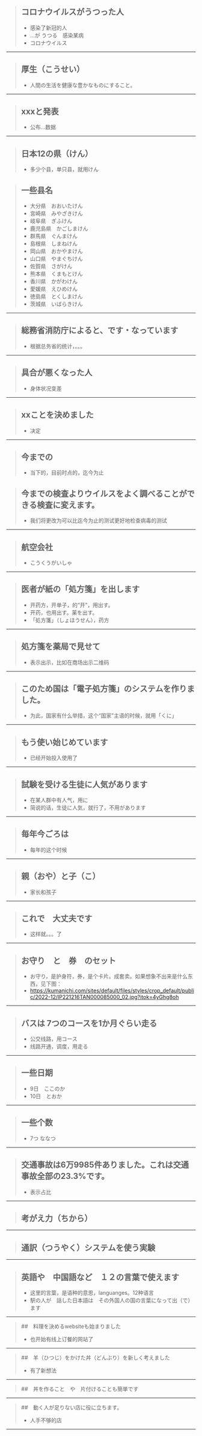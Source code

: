> ## コロナウイルスがうつった人
> * 感染了新冠的人
> * ...が うつる　感染某病
> * コロナウイルス
----------

> ## 厚生（こうせい）
> * 人間の生活を健康な豊かなものにすること。
----------

> ## xxxと発表
> * 公布...数据
----------

> ## 日本12の県（けん）
> * 多少个县，单只县，就用けん

> ## 一些县名
> * 大分県　おおいたけん
> * 宮崎県　みやざきけん
> * 岐阜県　ぎふけん
> * 鹿児島県　かごしまけん
> * 群馬県　ぐんまけん
> * 島根県　しまねけん
> * 岡山県　おかやまけん
> * 山口県　やまぐちけん
> * 佐賀県　さがけん
> * 熊本県　くまもとけん
> * 香川県　かがわけん
> * 愛媛県　えひめけん
> * 徳島県　とくしまけん
> * 茨城県　いばらきけん
----------

> ## 総務省消防庁によると、です・なっています
> * 根据总务省的统计，。。。
----------

> ## 具合が悪くなった人
> * 身体状况变差
----------

> ## xxことを決めました
> * 决定
----------

> ## 今までの
> * 当下的，目前时点的，迄今为止

> ## 今までの検査よりウイルスをよく調べることができる検査に変えます。
> * 我们将更改为可以比迄今为止的测试更好地检查病毒的测试
----------


> ## 航空会社
> * こうくうがいしゃ
----------

> ## 医者が紙の「処方箋」を出します
> * 开药方，开单子，的“开”，用出す。
> * 开药，也用出す。薬を出す。
> * 「処方箋」（しょほうせん），药方
----------

> ## 処方箋を薬局で見せて
> * 表示出示，比如在商场出示二维码
----------

> ## このため国は「電子処方箋」のシステムを作りました。
> * 为此，国家有什么举措，这个“国家”主语的时候，就用「くに」
----------

> ## もう使い始じめています
> * 已经开始投入使用了
----------

> ## 試験を受ける生徒に人気があります
> * 在某人群中有人气，用に
> * 简说的话，生徒に人気，就行了，不用があります
----------

> ## 毎年今ごろは
> * 每年的这个时候
----------

> ## 親（おや）と子（こ）
> * 家长和孩子
----------

> ## これで　大丈夫です
> * 这样就。。。了
----------

> ## お守り　と　券　のセット
> * お守り，是护身符，券，是个卡片。成套卖。如果想象不出来是什么东西，见下图：
> * https://kumanichi.com/sites/default/files/styles/crop_default/public/2022-12/IP221216TAN000085000_02.jpg?itok=4yGhg8oh
----------

> ## バスは 7つのコースを1か月ぐらい走る
> * 公交线路，用コース
> * 线路开通，调度，用走る
----------

> ## 一些日期
> *  9日　ここのか
> * 10日　とおか
----------

> ## 一些个数
> * 7つ ななつ
----------

> ## 交通事故は6万9985件ありました。これは交通事故全部の23.3%です。
> * 表示占比
----------

> ## 考がえ力（ちから）
----------

> ## 通訳（つうやく）システムを使う実験
----------

> ## 英語や　中国語など　１２の言葉で使えます
> * 这里的言葉，是语种的意思，languanges。12种语言
> * 駅の人が　話した日本語は　その外国人の国の言葉になって出（で）ます
----------

> ##　料理を決めるwebsiteも始まりました
> * 也开始有线上订餐的网站了
----------

> ##　羊（ひつじ）をかけた丼（どんぶり）を新しく考えました
> * 有了新想法
----------

> ##　丼を作ること　や　片付けることも簡単です
----------

> ##　動く人が足りない店に役に立ちます。
> * 人手不够的店
----------


